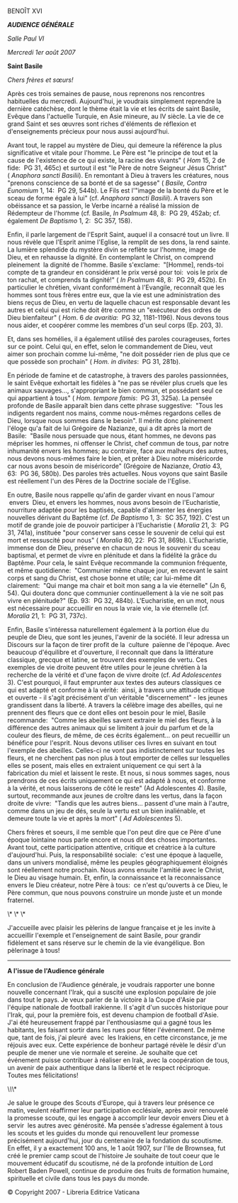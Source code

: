 BENOÎT XVI

***AUDIENCE GÉNÉRALE***

*Salle Paul VI*

*Mercredi 1er août 2007*

**Saint Basile**

*Chers frères et sœurs!*

Après ces trois semaines de pause, nous reprenons nos rencontres habituelles du mercredi. Aujourd'hui, je voudrais simplement reprendre la dernière catéchèse, dont le thème était la vie et les écrits de saint Basile, Evêque dans l'actuelle Turquie, en Asie mineure, au IV siècle. La vie de ce grand Saint et ses œuvres sont riches d'éléments de réflexion et d'enseignements précieux pour nous aussi aujourd'hui.

Avant tout, le rappel au mystère de Dieu, qui demeure la référence la plus significative et vitale pour l'homme. Le Père est "le principe de tout et la cause de l'existence de ce qui existe, la racine des vivants" ( *Hom* 15, 2 de fide:  PG 31, 465c) et surtout il est "le Père de notre Seigneur Jésus Christ" ( *Anaphora sancti Basilii*). En remontant à Dieu à travers les créatures, nous "prenons conscience de sa bonté et de sa sagesse" ( *Basile, Contra Eunomium* 1, 14:  PG 29, 544b). Le Fils est l'"image de la bonté du Père et le sceau de forme égale à lui" (cf. *Anaphora sancti Basilii*). A travers son obéissance et sa passion, le Verbe incarné a réalisé la mission de Rédempteur de l'homme (cf. Basile, *In Psalmum* 48, 8:  PG 29, 452ab; cf. également *De Baptismo* 1, 2:  SC 357, 158).

Enfin, il parle largement de l'Esprit Saint, auquel il a consacré tout un livre. Il nous révèle que l'Esprit anime l'Eglise, la remplit de ses dons, la rend sainte. La lumière splendide du mystère divin se reflète sur l'homme, image de Dieu, et en rehausse la dignité. En contemplant le Christ, on comprend pleinement  la dignité de l'homme. Basile s'exclame:  "\[Homme\], rends-toi compte de ta grandeur en considérant le prix versé pour toi:  vois le prix de ton rachat, et comprends ta dignité!" ( *In Psalmum* 48, 8:  PG 29, 452b). En particulier le chrétien, vivant conformément à l'Evangile, reconnaît que les hommes sont tous frères entre eux, que la vie est une administration des biens reçus de Dieu, en vertu de laquelle chacun est responsable devant les autres et celui qui est riche doit être comme un "exécuteur des ordres de Dieu bienfaiteur" ( *Hom*. 6 *de avaritia*:  PG 32, 1181-1196). Nous devons tous nous aider, et coopérer comme les membres d'un seul corps (Ep. 203, 3).

Et, dans ses homélies, il a également utilisé des paroles courageuses, fortes sur ce point. Celui qui, en effet, selon le commandement de Dieu, veut aimer son prochain comme lui-même, "ne doit posséder rien de plus que ce que possède son prochain" ( *Hom. in divites*:  PG 31, 281b).

En période de famine et de catastrophe, à travers des paroles passionnées, le saint Evêque exhortait les fidèles à "ne pas se révéler plus cruels que les animaux sauvages..., s'appropriant le bien commun, et possédant seul ce qui appartient à tous" ( *Hom. tempore famis*:  PG 31, 325a). La pensée profonde de Basile apparaît bien dans cette phrase suggestive:  "Tous les indigents regardent nos mains, comme nous-mêmes regardons celles de Dieu, lorsque nous sommes dans le besoin". Il mérite donc pleinement l'éloge qu'a fait de lui Grégoire de Nazianze, qui a dit après la mort de Basile:  "Basile nous persuade que nous, étant hommes, ne devons pas mépriser les hommes, ni offenser le Christ, chef commun de tous, par notre inhumanité envers les hommes; au contraire, face aux malheurs des autres, nous devons nous-mêmes faire le bien, et prêter à Dieu notre miséricorde car nous avons besoin de miséricorde" (Grégoire de Nazianze, *Oratio* 43, 63:  PG 36, 580b). Des paroles très actuelles. Nous voyons que saint Basile est réellement l'un des Pères de la Doctrine sociale de l'Eglise.

En outre, Basile nous rappelle qu'afin de garder vivant en nous l'amour  envers  Dieu, et envers les hommes, nous avons besoin de l'Eucharistie, nourriture adaptée pour les baptisés, capable d'alimenter les énergies nouvelles dérivant du Baptême (cf. *De Baptismo* 1, 3:  SC 357, 192). C'est un motif de grande joie de pouvoir participer à l'Eucharistie ( *Moralia* 21, 3:  PG 31, 741a), instituée "pour conserver sans cesse le souvenir de celui qui est mort et ressuscité pour nous" ( *Moralia* 80, 22:  PG 31, 869b). L'Eucharistie, immense don de Dieu, préserve en chacun de nous le souvenir du sceau baptismal, et permet de vivre en plénitude et dans la fidélité la grâce du Baptême. Pour cela, le saint Evêque recommande la communion fréquente, et même quotidienne:  "Communier même chaque jour, en recevant le saint corps et sang du Christ, est chose bonne et utile; car lui-même dit clairement:  "Qui mange ma chair et boit mon sang a la vie éternelle" (Jn 6, 54). Qui doutera donc que communier continuellement à la vie ne soit pas vivre en plénitude?" (Ep. 93:  PG 32, 484b). L'Eucharistie, en un mot, nous est nécessaire pour accueillir en nous la vraie vie, la vie éternelle (cf. *Moralia* 21, 1:  PG 31, 737c).

Enfin, Basile s'intéressa naturellement également à la portion élue du peuple de Dieu, que sont les jeunes, l'avenir de la société. Il leur adressa un Discours sur la façon de tirer profit de la  culture  païenne de l'époque. Avec beaucoup d'équilibre et d'ouverture, il reconnaît que dans la littérature classique, grecque et latine, se trouvent des exemples de vertu. Ces exemples de vie droite peuvent être utiles pour le jeune chrétien à la recherche de la vérité et d'une façon de vivre droite (cf. *Ad Adolescentes* 3). C'est pourquoi, il faut emprunter aux textes des auteurs classiques ce qui est adapté et conforme à la vérité:  ainsi, à travers une attitude critique et ouverte - il s'agit précisément d'un véritable "discernement" - les jeunes grandissent dans la liberté. A travers la célèbre image des abeilles, qui ne prennent des fleurs que ce dont elles ont besoin pour le miel, Basile recommande:  "Comme les abeilles savent extraire le miel des fleurs, à la différence des autres animaux qui se limitent à jouir du parfum et de la couleur des fleurs, de même, de ces écrits également... on peut recueillir un bénéfice pour l'esprit. Nous devons utiliser ces livres en suivant en tout l'exemple des abeilles. Celles-ci ne vont pas indistinctement sur toutes les fleurs, et ne cherchent pas non plus à tout emporter de celles sur lesquelles elles se posent, mais elles en extraient uniquement ce qui sert à la fabrication du miel et laissent le reste. Et nous, si nous sommes sages, nous prendrons de ces écrits uniquement ce qui est adapté à nous, et conforme à la vérité, et nous laisserons de côté le reste" (Ad Adolescentes 4). Basile, surtout, recommande aux jeunes de croître dans les vertus, dans la façon droite de vivre:  "Tandis que les autres biens... passent d'une main à l'autre, comme dans un jeu de dés, seule la vertu est un bien inaliénable, et demeure toute la vie et après la mort" ( *Ad Adolescentes* 5).

Chers frères et soeurs, il me semble que l'on peut dire que ce Père d'une époque lointaine nous parle encore et nous dit des choses importantes. Avant tout, cette participation attentive, critique et créatrice à la culture d'aujourd'hui. Puis, la responsabilité sociale:  c'est une époque à laquelle, dans un univers mondialisé, même les peuples géographiquement éloignés sont réellement notre prochain. Nous avons ensuite l'amitié avec le Christ, le Dieu au visage humain. Et, enfin, la connaissance et la reconnaissance envers le Dieu créateur, notre Père à tous:  ce n'est qu'ouverts à ce Dieu, le Père commun, que nous pouvons construire un monde juste et un monde fraternel.

\\* \\* \\*

J'accueille avec plaisir les pèlerins de langue française et je les invite à accueillir l'exemple et l'enseignement de saint Basile, pour grandir fidèlement et sans réserve sur le chemin de la vie évangélique. Bon pèlerinage à tous!

* * *

**A l'issue de l'Audience générale**

En conclusion de l'Audience générale, je voudrais rapporter une bonne nouvelle concernant l'Irak, qui a suscité une explosion populaire de joie dans tout le pays. Je veux parler de la victoire à la Coupe d'Asie par l'équipe nationale de football irakienne. Il s'agit d'un succès historique pour l'Irak, qui, pour la première fois, est devenu champion de football d'Asie. J'ai été heureusement frappé par l'enthousiasme qui a gagné tous les habitants, les faisant sortir dans les rues pour fêter l'événement. De même que, tant de fois, j'ai pleuré  avec  les Irakiens, en cette circonstance, je me réjouis avec eux. Cette expérience de bonheur partagé révèle le désir d'un peuple de mener une vie normale et sereine. Je souhaite que cet événement puisse contribuer à réaliser en Irak, avec la coopération de tous, un avenir de paix authentique dans la liberté et le respect réciproque. Toutes mes félicitations!

\\*\\*\\*

Je salue le groupe des Scouts d'Europe, qui à travers leur présence ce matin, veulent réaffirmer leur participation ecclésiale, après avoir renouvelé la promesse scoute, qui les engage à accomplir leur devoir envers Dieu et à servir  les autres avec générosité. Ma pensée s'adresse également à tous les scouts et les guides du monde qui renouvellent leur promesse précisément aujourd'hui, jour du centenaire de la fondation du scoutisme. En effet, il y a exactement 100 ans, le 1 août 1907, sur l'Ile de Brownsea, fut créé le premier camp scout de l'histoire Je souhaite de tout coeur que le mouvement éducatif du scoutisme, né de la profonde intuition de Lord Robert Baden Powell, continue de produire des fruits de formation humaine, spirituelle et civile dans tous les pays du monde.

© Copyright 2007 - Libreria Editrice Vaticana